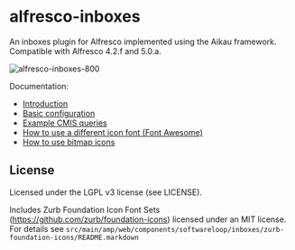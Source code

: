 # alfresco-inboxes

An inboxes plugin for Alfresco implemented using the Aikau framework. Compatible with Alfresco 4.2.f and 5.0.a.

![alfresco-inboxes-800](https://cloud.githubusercontent.com/assets/6525590/4476717/52ac06b2-4978-11e4-93ed-c1357bb23415.png)

Documentation:

 * [Introduction](http://softwareloop.com/inbox-plugin-for-alfresco-using-the-aikau-framework/)
 * [Basic configuration](http://softwareloop.com/alfresco-inboxes-basic-configuration/)
 * [Example CMIS queries](http://softwareloop.com/alfresco-inboxes-example-cmis-queries/)
 * [How to use a different icon font (Font Awesome)](http://softwareloop.com/alfresco-inboxes-how-to-use-a-different-icon-font-awesome/)
 * [How to use bitmap icons](http://softwareloop.com/alfresco-inboxes-how-to-use-bitmap-icons-simple-aikau-customisation/)

## License

Licensed under the LGPL v3 license (see LICENSE).

Includes Zurb Foundation Icon Font Sets
(https://github.com/zurb/foundation-icons)
licensed under an MIT license. For details see 
`src/main/amp/web/components/softwareloop/inboxes/zurb-foundation-icons/README.markdown`

